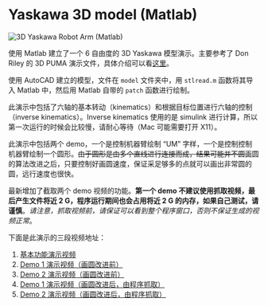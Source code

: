 Yaskawa 3D model (Matlab)
===============

![3D Yaskawa Robot Arm (Matlab)](https://lh3.googleusercontent.com/-ty3uhBgoYjY/UpL6TaePauI/AAAAAAAABX4/l2egtnPhFfA/s720/%25E5%25B1%258F%25E5%25B9%2595%25E5%25BF%25AB%25E7%2585%25A7%25202013-11-25%2520%25E4%25B8%258B%25E5%258D%25883.19.34.png)

使用 Matlab 建立了一个 6 自由度的 3D Yaskawa 模型演示。主要参考了 Don Riley 的 3D PUMA 演示文件，具体介绍可以看[这里](http://pikipity.github.io/blog/3d-puma-demo.html)。

使用 AutoCAD 建立的模型，文件在 ```model``` 文件夹中，用 ```stlread.m``` 函数将其导入 Matlab 中，然后用 Matlab 自带的 ```patch``` 函数进行绘制。

此演示中包括了六轴的基本转动（kinematics）和根据目标位置进行六轴的控制（inverse kinematics）。Inverse kinematics 使用的是 simulink 进行计算，所以第一次运行的时候会比较慢，请耐心等待（Mac 可能需要打开 X11）。

此演示中包括两个 demo，一个是控制机器臂绘制 “UM” 字样，一个是控制控制机器臂绘制一个圆形。~~由于圆形是由多个直线进行连接而成，结果可能并不圆~~画圆的算法改进之后，只要控制好画圆速度，保证采足够多的点就可以画出非常圆的圆，远行速度也很快。

最新增加了截取两个 demo 视频的功能。**第一个 demo 不建议使用抓取视频，最后产生文件将近 2 G，程序运行期间也会占用将近 2 G 的内存，如果自己测试，请谨慎**。*请注意，抓取视频前，请保证可以看到整个程序窗口，否则不保证生成的视频正常*。

下面是此演示的三段视频地址：

1. [基本功能演示视频](http://v.youku.com/v_show/id_XNjM5NTA3ODgw.html?f=20972771)
2. [Demo 1 演示视频（画圆改进前）](http://v.youku.com/v_show/id_XNjM5NTA4Mjk2.html?f=20972771)
3. [Demo 2 演示视频（画圆改进前）](http://v.youku.com/v_show/id_XNjM5NTA4NDY0.html?f=20972771)
4. [Demo 1 演示视频（画圆改进后，由程序抓取）](http://v.youku.com/v_show/id_XNjM5NTA4Mjk2.html?f=20972771)
3. [Demo 2 演示视频（画圆改进后，由程序抓取）](http://v.youku.com/v_show/id_XNjM5NTA4NDY0.html?f=20972771)
